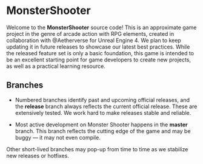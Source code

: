 # MonsterShooter
Welcome to the **MonsterShooter** source code! This is an approximate game project in the genre of arcade action with RPG elements, created in collaboration with @Aetherverse for Unreal Engine 4. We plan to keep updating it in future releases to showcase our latest best practices. While the released feature set is only a basic foundation, this game is intended to be an excellent starting point for game developers to create new projects, as well as a practical learning resource.

## Branches
*  Numbered branches identify past and upcoming official releases, and the **release** branch always reflects the current official release. These are extensively tested. We work hard to make releases stable and reliable.

*  Most active development on Monster Shooter happens in the **master** branch. This branch reflects the cutting edge of the game and may be buggy — it may not even compile.

Other short-lived branches may pop-up from time to time as we stabilize new releases or hotfixes.
